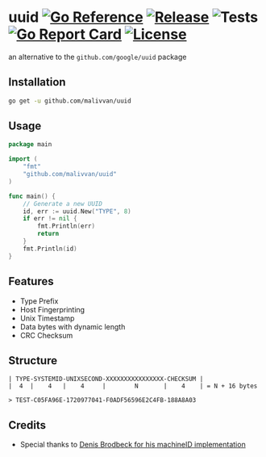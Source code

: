 # uuid [![Go Reference](https://pkg.go.dev/badge/github.com/malivvan/uuid.svg)](https://pkg.go.dev/github.com/malivvan/uuid) [![Release](https://img.shields.io/github/v/release/malivvan/uuid.svg?sort=semver)](https://github.com/malivvan/uuid/releases/latest) ![Tests](https://img.shields.io/github/actions/workflow/status/malivvan/uuid/test.yml?label=tests) [![Go Report Card](https://goreportcard.com/badge/github.com/malivvan/uuid)](https://goreportcard.com/report/github.com/malivvan/uuid) [![License](https://img.shields.io/badge/license-MIT-blue.svg)](LICENSE)
an alternative to the `github.com/google/uuid` package

## Installation
```bash
go get -u github.com/malivvan/uuid
```

## Usage
```go
package main

import (
    "fmt"
    "github.com/malivvan/uuid"
)

func main() {
    // Generate a new UUID
    id, err := uuid.New("TYPE", 8)
    if err != nil {
        fmt.Println(err)
        return
    }
    fmt.Println(id)
}
```

## Features
- Type Prefix
- Host Fingerprinting
- Unix Timestamp
- Data bytes with dynamic length
- CRC Checksum

## Structure
```
| TYPE-SYSTEMID-UNIXSECOND-XXXXXXXXXXXXXXXX-CHECKSUM |
|  4  |    4   |    4     |        N       |    4    | = N + 16 bytes

> TEST-C05FA96E-1720977041-F0ADF56596E2C4FB-188A8A03
```

## Credits
- Special thanks to [Denis Brodbeck for his machineID implementation](https://github.com/denisbrodbeck/machineid)
